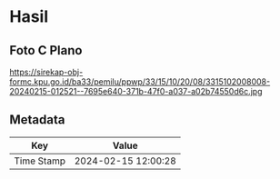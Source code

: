 # Hasil

## Foto C Plano

https://sirekap-obj-formc.kpu.go.id/ba33/pemilu/ppwp/33/15/10/20/08/3315102008008-20240215-012521--7695e640-371b-47f0-a037-a02b74550d6c.jpg


## Metadata

| Key        | Value               |
| ---------- | ------------------- |
| Time Stamp | 2024-02-15 12:00:28 |



